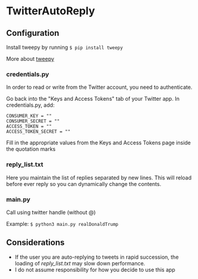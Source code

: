# TwitterAutoReply

## Configuration
Install tweepy by running `$ pip install tweepy`

More about [tweepy](http://www.tweepy.org/)

### credentials.py
In order to read or write from the Twitter account, you need to authenticate.

Go back into the "Keys and Access Tokens" tab of your Twitter app. In credentials.py, add:

```
CONSUMER_KEY = ""  
CONSUMER_SECRET = ""  
ACCESS_TOKEN = ""  
ACCESS_TOKEN_SECRET = ""  
```

Fill in the appropriate values from the Keys and Access Tokens page inside the quotation marks

### reply_list.txt
Here you maintain the list of replies separated by new lines. This will reload before ever reply so you can dynamically change the contents.

### main.py
Call using twitter handle (without @)

Example: `$ python3 main.py realDonaldTrump`

## Considerations
- If the user you are auto-replying to tweets in rapid succession, the loading of *reply_list.txt* may slow down performance. 
- I do not assume responsibility for how you decide to use this app